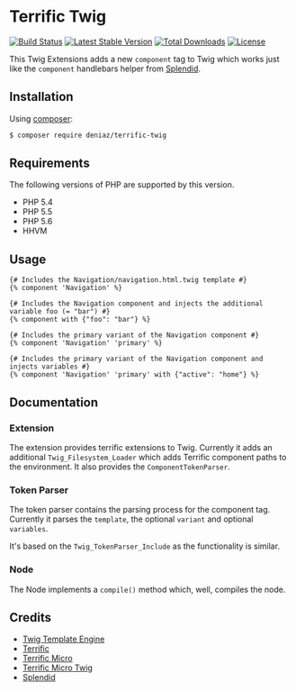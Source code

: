 # Terrific Twig
[![Build Status](https://travis-ci.org/deniaz/terrific-twig.svg?branch=master)](https://travis-ci.org/deniaz/terrific-twig)
[![Latest Stable Version](https://poser.pugx.org/deniaz/terrific-twig/v/stable.svg)](https://packagist.org/packages/deniaz/terrific-twig)
[![Total Downloads](https://poser.pugx.org/deniaz/terrific-twig/downloads.svg)](https://packagist.org/packages/deniaz/terrific-twig)
[![License](https://poser.pugx.org/deniaz/terrific-twig/license.svg)](https://packagist.org/packages/deniaz/terrific-twig)

This Twig Extensions adds a new `component` tag to Twig which works just like the `component` handlebars helper 
from [Splendid](https://github.com/namics/generator-splendid).

## Installation
Using [composer](https://packagist.org/packages/deniaz/terrific-twig):

```bash
$ composer require deniaz/terrific-twig
```
## Requirements

The following versions of PHP are supported by this version.

+ PHP 5.4
+ PHP 5.5
+ PHP 5.6
+ HHVM

## Usage
```twig
{# Includes the Navigation/navigation.html.twig template #}
{% component 'Navigation' %}

{# Includes the Navigation component and injects the additional variable foo (= "bar") #}
{% component with {"foo": "bar"} %}

{# Includes the primary variant of the Navigation component #}
{% component 'Navigation' 'primary' %}

{# Includes the primary variant of the Navigation component and injects variables #}
{% component 'Navigation' 'primary' with {"active": "home"} %}
```

## Documentation
### Extension
The extension provides terrific extensions to Twig. Currently it adds an additional `Twig_Filesystem_Loader` which
adds Terrific component paths to the environment. It also provides the `ComponentTokenParser`.

### Token Parser
The token parser contains the parsing process for the component tag. Currently it parses the `template`, the optional 
`variant` and optional `variables`.

It's based on the `Twig_TokenParser_Include` as the functionality is similar.

### Node
The Node implements a `compile()` method which, well, compiles the node. 

## Credits
+ [Twig Template Engine](http://twig.sensiolabs.org/)
+ [Terrific](http://terrifically.org/)
+ [Terrific Micro](https://github.com/namics/terrific-micro)
+ [Terrific Micro Twig](https://github.com/namics/terrific-micro-twig)
+ [Splendid](https://github.com/namics/generator-splendid)
